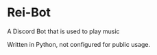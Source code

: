 # Rei-Bot

A Discord Bot that is used to play music

Written in Python, not configured for public usage.  
